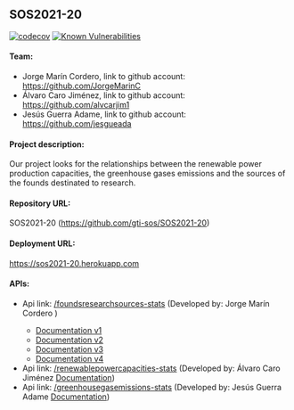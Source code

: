## SOS2021-20
[![codecov](https://codecov.io/gh/gti-sos/SOS2021-20/branch/main/graph/badge.svg?token=8rdijERbY9)](https://codecov.io/gh/gti-sos/SOS2021-20) [![Known Vulnerabilities](https://snyk.io/test/github/gti-sos/SOS2021-20/badge.svg)](https://snyk.io/test/github/gti-sos/SOS2021-20)
<html>

<body>
  <h4>
    Team:
  </h4>
  <ul>
    <li>Jorge Marín Cordero, link to github account: <a
        href="https://github.com/JorgeMarinC">https://github.com/JorgeMarinC</a></li>
    <li>Álvaro Caro Jiménez, link to github account: <a
        href="https://github.com/alvcarjim1">https://github.com/alvcarjim1</a></li>
    <li>Jesús Guerra Adame, link to github account: <a
        href="https://github.com/jesgueada">https://github.com/jesgueada</a></li>
  </ul>
  <h4>
    Project description:
  </h4>
  <p>
    Our project looks for the relationships between the renewable power production capacities, the greenhouse gases
    emissions and the sources of the founds destinated to research.
  </p>
  <h4>
    Repository URL:
  </h4>
  <p>
    SOS2021-20 (<a href="https://github.com/gti-sos/SOS2021-20">https://github.com/gti-sos/SOS2021-20</a>)
  </p>
  <h4>
    Deployment URL:
  </h4>
  <p>
    <a href="https://sos2021-20.herokuapp.com">https://sos2021-20.herokuapp.com</a>
  </p>
  <h4>
    APIs:
  </h4>
  
  <ul>
    <li>Api link: <a
        href="https://sos2021-20.herokuapp.com/api/v1/foundsresearchsources-stats">/foundsresearchsources-stats</a>
      (Developed by: Jorge Marín Cordero )</li>
        <ul>
        <li><a
        href="https://documenter.getpostman.com/view/15070037/TzJsfdKV">Documentation v1</a></li>
        <li><a
        href="https://documenter.getpostman.com/view/15070037/TzY4gaxr">Documentation v2</a></li>
        <li><a
        href="https://documenter.getpostman.com/view/15070037/TzY4gaxx">Documentation v3</a></li>
        <li><a
        href="https://documenter.getpostman.com/view/15070037/TzY4gb3D">Documentation v4</a></li>
        </ul>
  <li>Api link: <a
        href="http://sos2021-20.herokuapp.com/api/v1/renewablepowercapacities-stats">/renewablepowercapacities-stats</a>
      (Developed by: Álvaro Caro Jiménez <a href="https://documenter.getpostman.com/view/15467208/TzJuAdf1">Documentation</a>)</li>
    <li>Api link: <a
        href="https://sos2021-20.herokuapp.com/api/v1/greenhousegasemissions-stats">/greenhousegasemissions-stats</a>
      (Developed by: Jesús Guerra Adame <a href="https://documenter.getpostman.com/view/14978263/TzJu8wiQ">Documentation</a>)</li>
  </ul>
</body>

</html>
